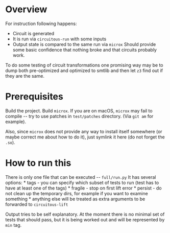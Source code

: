 # Overview

For instruction following happens:
 * Circuit is generated
 * It is run via `circuitous-run` with some inputs
 * Output state is compared to the same run via `microx`
Should provide some basic confidence that nothing broke and that
circuits probably work.

To do some testing of circuit transformations one promising way
may be to dump both pre-optimized and optimized to smtlib and then
let `z3` find out if they are the same.

# Prerequisites

Build the project. Build `microx`. If you are on macOS, `microx` may fail
to compile -- try to use patches in `test/patches` directory. (Via `git am`
for example).

Also, since `microx` does not provide any way to install itself somewhere
(or maybe correct me about how to do it), just symlink it here (do not forget the `.so`).

# How to run this

There is only one file that can be executed -- `full/run.py`
It has several options:
    * tags - you can specify which subset of tests to run (test has to have at least one of the tags)
    * fragile - stop on first lift error
    * persist - do not clean up the temporary dirs, for example if you want to examine something
    * anything else will be treated as extra arguments to be forwarded to `circuitous-lift`

Output tries to be self explanatory. At the moment there is no minimal set of tests that should pass, but it is being worked out and will be represented by `min` tag.
